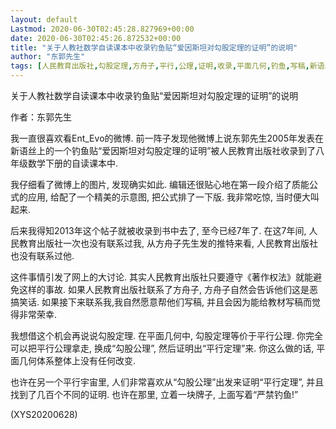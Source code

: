 ```yaml
---
layout: default
Lastmod: 2020-06-30T02:45:28.827969+00:00
date: 2020-06-30T02:45:26.872532+00:00
title: "关于人教社数学自读课本中收录钓鱼贴“爱因斯坦对勾股定理的证明”的说明"
author: "东郭先生"
tags: [人民教育出版社,勾股定理,方舟子,平行,公理,证明,收录,平面几何,钓鱼,写稿,新语丝]
---
```


关于人教社数学自读课本中收录钓鱼贴“爱因斯坦对勾股定理的证明”的说明

作者：东郭先生

我一直很喜欢看Ent_Evo的微博.  前一阵子发现他微博上说东郭先生2005年发表在新语丝上的一个钓鱼贴“爱因斯坦对勾股定理的证明”被人民教育出版社收录到了八年级数学下册的自读课本中.

我仔细看了微博上的图片, 发现确实如此. 编辑还很贴心地在第一段介绍了质能公式的应用, 给配了一个精美的示意图, 把公式排了一下版.  我非常吃惊, 当时便大叫起来.

后来我得知2013年这个帖子就被收录到书中去了, 至今已经7年了.  在这7年间, 人民教育出版社一次也没有联系过我, 从方舟子先生发的推特来看, 人民教育出版社也没有联系过他.

这件事情引发了网上的大讨论. 其实人民教育出版社只要遵守《著作权法》就能避免这样的事故.  如果人民教育出版社联系了方舟子, 方舟子自然会告诉他们这是恶搞笑话. 如果接下来联系我,我自然愿意帮他们写稿,  并且会因为能给教材写稿而觉得非常荣幸.

我想借这个机会再说说勾股定理. 在平面几何中, 勾股定理等价于平行公理. 你完全可以把平行公理拿走, 换成“勾股公理”, 然后证明出“平行定理”来. 你这么做的话, 平面几何体系整体上没有任何改变.

也许在另一个平行宇宙里, 人们非常喜欢从“勾股公理”出发来证明“平行定理”, 并且找到了几百个不同的证明. 也许在那里, 立着一块牌子, 上面写着“严禁钓鱼!”

(XYS20200628)

